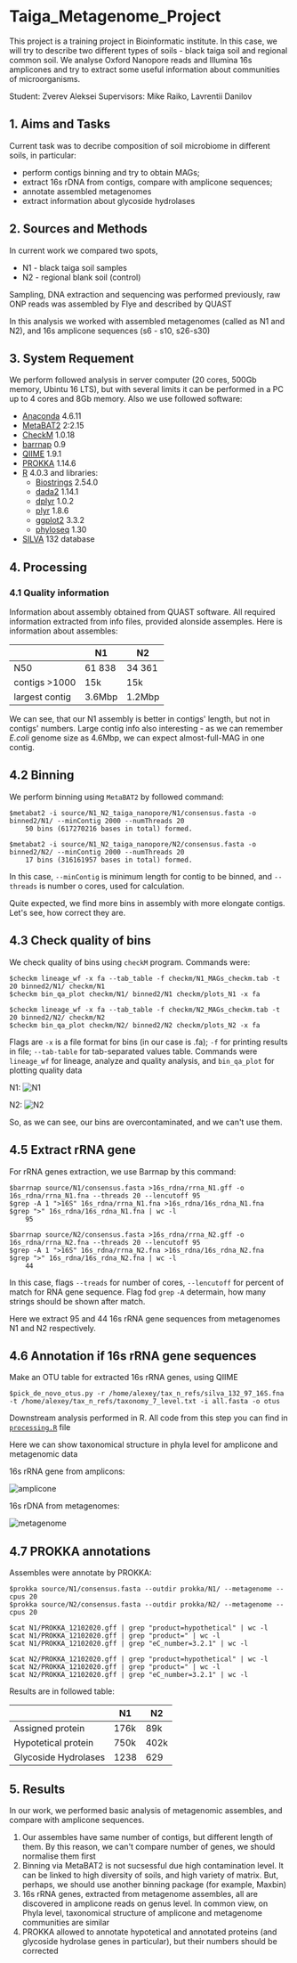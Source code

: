 # Taiga_Metagenome_Project

This project is a training project in Bioinformatic institute. In this case, we will try to describe two different types of soils - black taiga soil and regional common soil. We analyse Oxford Nanopore reads and Illumina 16s amplicones and try to extract some useful information about communities of microorganisms.

Student: Zverev Aleksei
Supervisors: Mike Raiko, Lavrentii Danilov

## 1. Aims and Tasks

Current task was to decribe composition of soil microbiome in different soils, in particular:

* perform contigs binning and try to obtain MAGs;
* extract 16s rDNA from contigs, compare with amplicone sequences;
* annotate assembled metagenomes
* extract information about glycoside hydrolases

## 2. Sources and Methods

In current work we compared two spots,

* N1 - black taiga soil samples
* N2 - regional blank soil (control)

Sampling, DNA extraction and sequencing was performed previously, raw ONP reads was assembled by Flye and described by QUAST

In this analysis we worked with assembled metagenomes (called as N1 and N2), and 16s amplicone sequences (s6 - s10, s26-s30)

## 3. System Requement

We perform followed analysis in server computer (20 cores, 500Gb memory, Ubintu 16 LTS), but with several limits it can be performed in a PC up to 4 cores and 8Gb memory. Also we use followed software:

* [Anaconda](https://www.anaconda.com/) 4.6.11
* [MetaBAT2](https://bitbucket.org/berkeleylab/metabat/src/master/) 2:2.15
* [CheckM](https://github.com/Ecogenomics/CheckM/wiki) 1.0.18
* [barrnap](https://github.com/tseemann/barrnap) 0.9
* [QIIME](http://qiime.org/) 1.9.1
* [PROKKA](https://github.com/tseemann/prokka) 1.14.6
* [R](https://www.r-project.org/) 4.0.3 and libraries:
    * [Biostrings](https://rdrr.io/bioc/Biostrings/) 2.54.0
    * [dada2](https://benjjneb.github.io/dada2/tutorial.html) 1.14.1
    * [dplyr](https://dplyr.tidyverse.org/) 1.0.2
    * [plyr](https://www.rdocumentation.org/packages/plyr/versions/1.8.6) 1.8.6
    * [ggplot2](https://ggplot2.tidyverse.org/) 3.3.2
    * [phyloseq](https://joey711.github.io/phyloseq/) 1.30
* [SILVA](https://www.arb-silva.de/) 132 database


## 4. Processing

### 4.1 Quality information

Information about assembly obtained from QUAST software. All required information extracted from info files, provided alonside assemples. Here is information about assembles:

|   | N1 | N2 |
|---|----|----|
|N50   | 61 838 | 34 361 |
|contigs >1000  |15k|15k|
|largest contig   | 3.6Mbp | 1.2Mbp|

We can see, that our N1 assembly is better in contigs' length, but not in contigs' numbers. Large contig info also interesting - as we can remember *E.coli* genome size as 4.6Mbp, we can expect almost-full-MAG in one contig.

## 4.2 Binning

We perform binning using `MetaBAT2` by followed command:

```
$metabat2 -i source/N1_N2_taiga_nanopore/N1/consensus.fasta -o binned2/N1/ --minContig 2000 --numThreads 20
    50 bins (617270216 bases in total) formed.

$metabat2 -i source/N1_N2_taiga_nanopore/N2/consensus.fasta -o binned2/N2/ --minContig 2000 --numThreads 20
    17 bins (316161957 bases in total) formed.
```

In this case, `--minContig` is minimum length for contig to be binned, and `--threads` is number o cores, used for calculation.

Quite expected, we find more bins in assembly with more elongate contigs. Let's see, how correct they are.

## 4.3 Check quality of bins

We check quality of bins using `checkM` program. Commands were:

```
$checkm lineage_wf -x fa --tab_table -f checkm/N1_MAGs_checkm.tab -t 20 binned2/N1/ checkm/N1
$checkm bin_qa_plot checkm/N1/ binned2/N1 checkm/plots_N1 -x fa

$checkm lineage_wf -x fa --tab_table -f checkm/N2_MAGs_checkm.tab -t 20 binned2/N2/ checkm/N2
$checkm bin_qa_plot checkm/N2/ binned2/N2 checkm/plots_N2 -x fa
```

Flags are `-x` is a file format for bins (in our case is .fa); `-f` for printing results in file; `--tab-table` for tab-separated values table. Commands were `lineage_wf` for lineage, analyze and quality analysis, and `bin_qa_plot` for plotting quality data

N1:
![N1](N1_bin_qa_plot.jpg)

N2:
![N2](N2_bin_qa_plot.jpg)

So, as we can see, our bins are overcontaminated, and we can't use them.


## 4.5 Extract rRNA gene

For rRNA genes extraction, we use Barrnap by this command:
```
$barrnap source/N1/consensus.fasta >16s_rdna/rrna_N1.gff -o 16s_rdna/rrna_N1.fna --threads 20 --lencutoff 95
$grep -A 1 ">16S" 16s_rdna/rrna_N1.fna >16s_rdna/16s_rdna_N1.fna
$grep ">" 16s_rdna/16s_rdna_N1.fna | wc -l
    95

$barrnap source/N2/consensus.fasta >16s_rdna/rrna_N2.gff -o 16s_rdna/rrna_N2.fna --threads 20 --lencutoff 95
$grep -A 1 ">16S" 16s_rdna/rrna_N2.fna >16s_rdna/16s_rdna_N2.fna
$grep ">" 16s_rdna/16s_rdna_N2.fna | wc -l
    44
```

In this case, flags `--treads` for number of cores, `--lencutoff` for percent of match for RNA gene sequence. Flag fod `grep` `-A` determain, how many strings should be shown after match.

Here we extract 95 and 44 16s rRNA gene sequences from metagenomes N1 and N2 respectively.

## 4.6 Annotation if 16s rRNA gene sequences

Make an OTU table for extracted 16s rRNA genes, using QIIME

```
$pick_de_novo_otus.py -r /home/alexey/tax_n_refs/silva_132_97_16S.fna -t /home/alexey/tax_n_refs/taxonomy_7_level.txt -i all.fasta -o otus
```
Downstream analysis performed in R. All code from this step you can find in [`processing.R`](https://github.com/a-zverev/Taiga_Metagenome_Project/blob/main/Processing.R) file

Here we can show taxonomical structure in phyla level for amplicone and metagenomic data

16s rRNA gene from amplicons:

![amplicone](amplicons.jpg)

16s rDNA from metagenomes:

![metagenome](metagenome.jpg)

## 4.7 PROKKA annotations

Assembles were annotate by PROKKA:

```
$prokka source/N1/consensus.fasta --outdir prokka/N1/ --metagenome --cpus 20
$prokka source/N2/consensus.fasta --outdir prokka/N2/ --metagenome --cpus 20

$cat N1/PROKKA_12102020.gff | grep "product=hypothetical" | wc -l
$cat N1/PROKKA_12102020.gff | grep "product=" | wc -l
$cat N1/PROKKA_12102020.gff | grep "eC_number=3.2.1" | wc -l

$cat N2/PROKKA_12102020.gff | grep "product=hypothetical" | wc -l
$cat N2/PROKKA_12102020.gff | grep "product=" | wc -l
$cat N2/PROKKA_12102020.gff | grep "eC_number=3.2.1" | wc -l
```
Results are in followed table:

|   | N1 | N2 |
|---|----|----|
|Assigned protein   | 176k | 89k |
|Hypotetical protein  |750k | 402k|
| Glycoside Hydrolases | 1238 | 629 |

## 5. Results

In our work, we performed basic analysis of metagenomic assembles, and compare with amplicone sequences. 
1. Our assembles have same number of contigs, but different length of them. By this reason, we can't compare number of genes, we should normalise them first
2. Binning via MetaBAT2 is not sucsessful due high contamination level. It can be linked to high diversity of soils, and high variety of matrix. But, perhaps, we should use another binning package (for example, Maxbin)
3. 16s rRNA genes, extracted from metagenome assembles, all are discovered in amplicone reads on genus level. In common view, on Phyla level, taxonomical structure of amplicone and metagenome communities are similar
4. PROKKA allowed to annotate hypotetical and annotated proteins (and glycoside hydrolase genes in particular), but their numbers should be corrected



